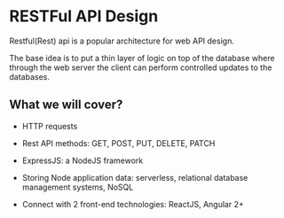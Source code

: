 # RESTFul API Design

Restful(Rest) api is a popular architecture for web API design.

The base idea is to put a thin layer of logic on top of the database where through the web server
the client can perform controlled updates to the databases.

## What we will cover?

* HTTP requests

* Rest API methods: GET, POST, PUT, DELETE, PATCH

* ExpressJS: a NodeJS framework

* Storing Node application data: serverless, relational database management systems, NoSQL

* Connect with 2 front-end technologies: ReactJS, Angular 2+

## 
